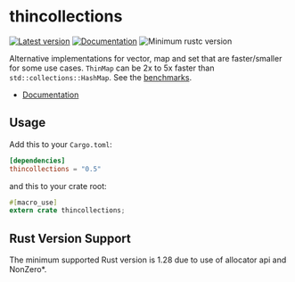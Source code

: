 thincollections
===============

[![Latest version](https://img.shields.io/crates/v/thincollections.svg)](https://crates.io/crates/thincollections)
[![Documentation](https://docs.rs/thincollections/badge.svg)](https://docs.rs/thincollections)
![Minimum rustc version](https://img.shields.io/badge/rustc-1.28+-yellow.svg)

Alternative implementations for vector, map and set that are faster/smaller for some use cases.
`ThinMap` can be 2x to 5x faster than `std::collections::HashMap`. See the
[benchmarks](https://github.com/mohrezaei/thincollections/blob/master/benchmarks/map-results.md).

- [Documentation](https://docs.rs/thincollections)

## Usage

Add this to your `Cargo.toml`:

```toml
[dependencies]
thincollections = "0.5"
```

and this to your crate root:

```rust
#[macro_use]
extern crate thincollections;
```

## Rust Version Support

The minimum supported Rust version is 1.28 due to use of allocator api and NonZero*.